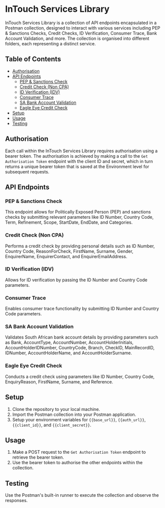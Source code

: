 # InTouch Services Library

InTouch Services Library is a collection of API endpoints encapsulated in a Postman collection, designed to interact with various services including PEP & Sanctions Checks, Credit Checks, ID Verification, Consumer Trace, Bank Account Validation, and more. The collection is organised into different folders, each representing a distinct service.

## Table of Contents

- [Authorisation](#authorization)
- [API Endpoints](#api-endpoints)
    - [PEP & Sanctions Check](#pep--sanctions-check)
    - [Credit Check (Non CPA)](#credit-check-non-cpa)
    - [ID Verification (IDV)](#id-verification-idv)
    - [Consumer Trace](#consumer-trace)
    - [SA Bank Account Validation](#sa-bank-account-validation)
    - [Eagle Eye Credit Check](#eagle-eye-credit-check)
- [Setup](#setup)
- [Usage](#usage)
- [Testing](#testing)

## Authorisation

Each call within the InTouch Services Library requires authorisation using a bearer token. The authorisation is achieved by making a call to the `Get Authorisation Token` endpoint with the client ID and secret, which in turn returns a unique bearer token that is saved at the Environment level for subsequent requests.

## API Endpoints

### PEP & Sanctions Check

This endpoint allows for Politically Exposed Person (PEP) and sanctions checks by submitting relevant parameters like ID Number, Country Code, Term, Refinement, Scope, StartDate, EndDate, and Categories.

### Credit Check (Non CPA)

Performs a credit check by providing personal details such as ID Number, Country Code, ReasonForCheck, FirstName, Surname, Gender, EnquirerName, EnquirerContact, and EnquirerEmailAddress.

### ID Verification (IDV)

Allows for ID verification by passing the ID Number and Country Code parameters.

### Consumer Trace

Enables consumer trace functionality by submitting ID Number and Country Code parameters.

### SA Bank Account Validation

Validates South African bank account details by providing parameters such as Bank, AccountType, AccountNumber, AccountHolderInitials, AccountHolderIDNumber, CountryCode, Branch, CheckID, MainRecordID, IDNumber, AccountHolderName, and AccountHolderSurname.

### Eagle Eye Credit Check

Conducts a credit check using parameters like ID Number, Country Code, EnquiryReason, FirstName, Surname, and Reference.

## Setup

1. Clone the repository to your local machine.
2. Import the Postman collection into your Postman application.
3. Setup your environment variables for `{{base_url}}`, `{{auth_url}}`, `{{client_id}}`, and `{{client_secret}}`.

## Usage

1. Make a POST request to the `Get Authorisation Token` endpoint to retrieve the bearer token.
2. Use the bearer token to authorise the other endpoints within the collection.

## Testing

Use the Postman's built-in runner to execute the collection and observe the responses.


